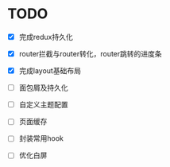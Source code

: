 # TODO

- [x] 完成redux持久化
- [x] router拦截与router转化，router跳转的进度条
- [x] 完成layout基础布局

- [ ] 面包屑及持久化
- [ ] 自定义主题配置
- [ ] 页面缓存
- [ ] 封装常用hook
- [ ] 优化白屏
